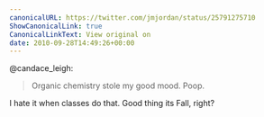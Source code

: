 ```yaml
---
canonicalURL: https://twitter.com/jmjordan/status/25791275710
ShowCanonicalLink: true
CanonicalLinkText: View original on
date: 2010-09-28T14:49:26+00:00
---
```

@candace_leigh:

> Organic chemistry stole my good mood. Poop.

I hate it when classes do that. Good thing its Fall, right?